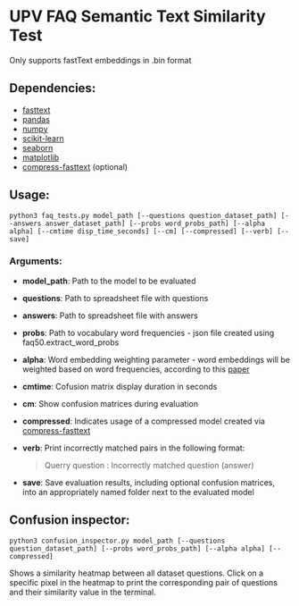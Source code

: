 # UPV FAQ Semantic Text Similarity Test

Only supports fastText embeddings in .bin format

## Dependencies:

- [fasttext](https://fasttext.cc/docs/en/python-module.html)
- [pandas](https://pandas.pydata.org)
- [numpy](https://numpy.org/install/)
- [scikit-learn](https://scikit-learn.org/stable/install.html)
- [seaborn](https://seaborn.pydata.org/installing.html)
- [matplotlib](https://matplotlib.org)
- [compress-fasttext](https://github.com/avidale/compress-fasttext) (optional)

## Usage:

    python3 faq_tests.py model_path [--questions question_dataset_path] [--answers answer_dataset_path] [--probs word_probs_path] [--alpha alpha] [--cmtime disp_time_seconds] [--cm] [--compressed] [--verb] [--save]
  
### Arguments:

- **model_path**: Path to the model to be evaluated

- **questions**: Path to spreadsheet file with questions

- **answers**: Path to spreadsheet file with answers

- **probs**: Path to vocabulary word frequencies - json file created using faq50.extract_word_probs

- **alpha**: Word embedding weighting parameter - word embeddings will be weighted based on word frequencies, according to this [paper](https://openreview.net/pdf?id=SyK00v5xx)

- **cmtime**: Cofusion matrix display duration in seconds

- **cm**: Show confusion matrices during evaluation

- **compressed**: Indicates usage of a compressed model created via [compress-fasttext](https://github.com/avidale/compress-fasttext)
  
- **verb**: Print incorrectly matched pairs in the following format:

    > Querry question : Incorrectly matched question (answer)

- **save**: Save evaluation results, including optional confusion matrices, into an appropriately named 
folder next to the evaluated model

## Confusion inspector:

    python3 confusion_inspector.py model_path [--questions question_dataset_path] [--probs word_probs_path] [--alpha alpha] [--compressed]

Shows a similarity heatmap between all dataset questions. Click on a specific pixel in the heatmap to print 
the corresponding pair of questions and their similarity value in the terminal.
